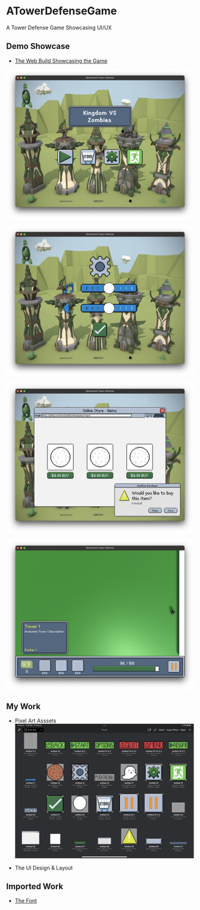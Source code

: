 # ATowerDefenseGame
A Tower Defense Game Showcasing UI/UX

## Demo Showcase

- [The Web Build Showcasing the Game](https://tomjinw.github.io/UnityPlayroom/UIUX/) 

![avatar](./githubimg/img1.png) 

![avatar](./githubimg/img2.png) 

![avatar](./githubimg/img3.png) 

![avatar](./githubimg/img4.png)

## My Work

- Pixel Art Asssets
 ![avatar](./githubimg/work.PNG)

- The UI Design & Layout

## Imported Work
- [The Font](https://3type.cn/fonts/dinkie_bitmap/index.html) 